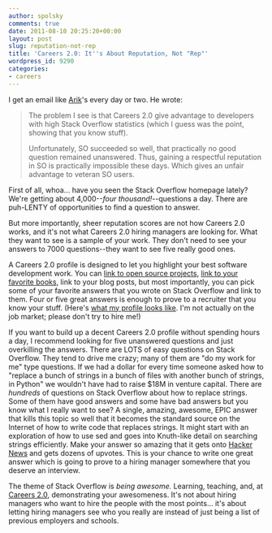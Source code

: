 ```yaml
---
author: spolsky
comments: true
date: 2011-08-10 20:25:20+00:00
layout: post
slug: reputation-not-rep
title: 'Careers 2.0: It''s About Reputation, Not "Rep"'
wordpress_id: 9290
categories:
- careers
---
```


I get an email like [Arik](http://blogs.microsoft.co.il/blogs/arik/)'s every day or two.  He wrote:



<blockquote>The problem I see is that Careers 2.0 give advantage to developers with high Stack Overflow statistics (which I guess was the point, showing that you know stuff).
 
Unfortunately, SO succeeded so well, that practically no good question remained unanswered. Thus, gaining a respectful reputation in SO is practically impossible these days. Which gives an unfair advantage to veteran SO users.</blockquote>



First of all, whoa... have you seen the Stack Overflow homepage lately? We're getting about 4,000--_four thousand!_--questions a day. There are puh-LENTY of opportunities to find a question to answer.

But more importantly, sheer reputation scores are not how Careers 2.0 works, and it's not what Careers 2.0 hiring managers are looking for. What they want to see is a sample of your work. They don't need to see your answers to 7000 questions--they want to see five really good ones.

A Careers 2.0 profile is designed to let you highlight your best software development work. You can [link to open source projects](http://blog.stackoverflow.com/2011/06/codeplex-and-other-gateway-drugs/), [link to your favorite books](http://blog.stackoverflow.com/2011/04/a-bookshelf-on-your-careers-2-0-profile/), link to your blog posts, but most importantly, you can pick some of your favorite answers that you wrote on Stack Overflow and link to them. Four or five great answers is enough to prove to a recruiter that you know your stuff. (Here's [what my profile looks like](http://careers.stackoverflow.com/spolsky). I'm not actually on the job market; please don't try to hire me!)

If you want to build up a decent Careers 2.0 profile without spending hours a day, I recommend looking for five unanswered questions and just overkilling the answers. There are LOTS of easy questions on Stack Overflow. They tend to drive me crazy; many of them are "do my work for me" type questions. If we had a dollar for every time someone asked how to "replace a bunch of strings in a bunch of files with another bunch of strings, in Python" we wouldn't have had to raise $18M in venture capital. There are _hundreds_ of questions on Stack Overflow about how to replace strings. Some of them have good answers and some have bad answers but you know what I really want to see? A single, amazing, awesome, EPIC answer that kills this topic so well that it becomes the standard source on the Internet of how to write code that replaces strings. It might start with an exploration of how to use sed and goes into Knuth-like detail on searching strings efficiently. Make your answer so amazing that it gets onto [Hacker News](http://news.ycombinator.com/) and gets dozens of upvotes. This is your chance to write one great answer which is going to prove to a hiring manager somewhere that you deserve an interview.

The theme of Stack Overflow is _being awesome._ Learning, teaching, and, at [Careers 2.0](http://careers.stackoverflow.com/), demonstrating your awesomeness. It's not about hiring managers who want to hire the people with the most points... it's about letting hiring managers see who you really are instead of just being a list of previous employers and schools.
